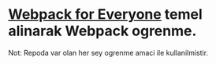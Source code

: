 # [Webpack for Everyone](https://laracasts.com/series/webpack-for-everyone) temel alinarak Webpack ogrenme.

Not: Repoda var olan her sey ogrenme amaci ile kullanilmistir.
